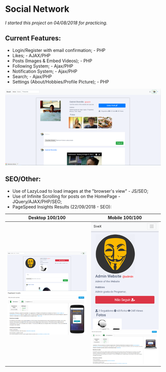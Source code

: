 # Social Network
*I started this project on 04/08/2018 for practicing.*

## Current Features:
  - Login/Register with email confirmation; - PHP
  - Likes; - AJAX/PHP
  - Posts (Images & Embed Videos); - PHP
  - Following System; - Ajax/PHP
  - Notification System; - Ajax/PHP
  - Search; - Ajax/PHP
  - Settings (About/Hobbies/Profile Picture); - PHP
    

![alt text](https://github.com/bakill3/social_network/blob/master/social.png)


## SEO/Other:
  - Use of LazyLoad to load images at the "browser's view" - JS/SEO;
  - Use of Infinite Scrolling for posts on the HomePage - JQuery/AJAX/PHP/SEO;
  - PageSpeed Insights Results (22/09/2018 - SEO):
  
  Desktop 100/100            |  Mobile 100/100
  :-------------------------:|:-------------------------:
  ![](https://github.com/bakill3/social_network/blob/master/desktop.png) ![alt text](https://github.com/bakill3/social_network/blob/master/in1.png)  |  ![](https://github.com/bakill3/social_network/blob/master/mobile.png) ![alt text](https://github.com/bakill3/social_network/blob/master/in2.png)
    
    



